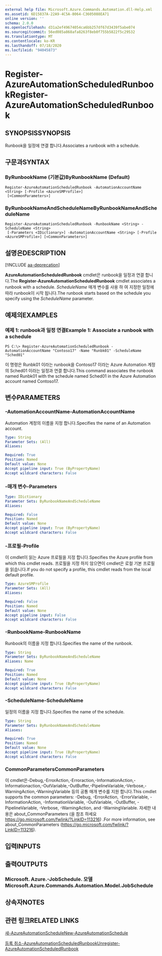 ```yaml
---
external help file: Microsoft.Azure.Commands.Automation.dll-Help.xml
ms.assetid: 6D15837A-22A9-4C5A-8064-C3605088EA71
online version: ''
schema: 2.0.0
ms.openlocfilehash: d31a2ef49674054ca6bb257df67d3439f5abe074
ms.sourcegitcommit: 56ed085a868afa8263f8eb0f755b5822f5c29532
ms.translationtype: MT
ms.contentlocale: ko-KR
ms.lasthandoff: 07/18/2020
ms.locfileid: "94045873"
---
```

# <span data-ttu-id="c6d5f-101">Register-AzureAutomationScheduledRunbook</span><span class="sxs-lookup"><span data-stu-id="c6d5f-101">Register-AzureAutomationScheduledRunbook</span></span>

## <span data-ttu-id="c6d5f-102">SYNOPSIS</span><span class="sxs-lookup"><span data-stu-id="c6d5f-102">SYNOPSIS</span></span>

<span data-ttu-id="c6d5f-103">Runbook을 일정에 연결 합니다.</span><span class="sxs-lookup"><span data-stu-id="c6d5f-103">Associates a runbook with a schedule.</span></span>

## <span data-ttu-id="c6d5f-104">구문과</span><span class="sxs-lookup"><span data-stu-id="c6d5f-104">SYNTAX</span></span>

### <span data-ttu-id="c6d5f-105">ByRunbookName (기본값)</span><span class="sxs-lookup"><span data-stu-id="c6d5f-105">ByRunbookName (Default)</span></span>
```
Register-AzureAutomationScheduledRunbook -AutomationAccountName <String> [-Profile <AzureSMProfile>]
 [<CommonParameters>]
```

### <span data-ttu-id="c6d5f-106">ByRunbookNameAndScheduleName</span><span class="sxs-lookup"><span data-stu-id="c6d5f-106">ByRunbookNameAndScheduleName</span></span>
```
Register-AzureAutomationScheduledRunbook -RunbookName <String> -ScheduleName <String>
 [-Parameters <IDictionary>] -AutomationAccountName <String> [-Profile <AzureSMProfile>] [<CommonParameters>]
```

## <span data-ttu-id="c6d5f-107">설명은</span><span class="sxs-lookup"><span data-stu-id="c6d5f-107">DESCRIPTION</span></span>

[!INCLUDE [aa-deprecation](../include/aa-deprecation.md)]

<span data-ttu-id="c6d5f-108">**AzureAutomationScheduledRunbook** cmdlet은 runbook을 일정과 연결 합니다.</span><span class="sxs-lookup"><span data-stu-id="c6d5f-108">The **Register-AzureAutomationScheduledRunbook** cmdlet associates a runbook with a schedule.</span></span>
<span data-ttu-id="c6d5f-109">*ScheduleName* 매개 변수를 사용 하 여 지정한 일정에 따라 runbook이 시작 됩니다.</span><span class="sxs-lookup"><span data-stu-id="c6d5f-109">The runbook starts based on the schedule you specify using the *ScheduleName* parameter.</span></span>

## <span data-ttu-id="c6d5f-110">예제의</span><span class="sxs-lookup"><span data-stu-id="c6d5f-110">EXAMPLES</span></span>

### <span data-ttu-id="c6d5f-111">예제 1: runbook과 일정 연결</span><span class="sxs-lookup"><span data-stu-id="c6d5f-111">Example 1: Associate a runbook with a schedule</span></span>
```
PS C:\> Register-AzureAutomationScheduledRunbook -AutomationAccountName "Contoso17" -Name "Runbk01" -ScheduleName "Sched01"
```

<span data-ttu-id="c6d5f-112">이 명령은 Runbk01 이라는 runbook을 Contoso17 이라는 Azure Automation 계정의 Sched01 이라는 일정과 연결 합니다.</span><span class="sxs-lookup"><span data-stu-id="c6d5f-112">This command associates the runbook named Runbk01 with the schedule named Sched01 in the Azure Automation account named Contoso17.</span></span>

## <span data-ttu-id="c6d5f-113">변수</span><span class="sxs-lookup"><span data-stu-id="c6d5f-113">PARAMETERS</span></span>

### <span data-ttu-id="c6d5f-114">-AutomationAccountName</span><span class="sxs-lookup"><span data-stu-id="c6d5f-114">-AutomationAccountName</span></span>
<span data-ttu-id="c6d5f-115">Automation 계정의 이름을 지정 합니다.</span><span class="sxs-lookup"><span data-stu-id="c6d5f-115">Specifies the name of an Automation account.</span></span>

```yaml
Type: String
Parameter Sets: (All)
Aliases: 

Required: True
Position: Named
Default value: None
Accept pipeline input: True (ByPropertyName)
Accept wildcard characters: False
```

### <span data-ttu-id="c6d5f-116">-매개 변수</span><span class="sxs-lookup"><span data-stu-id="c6d5f-116">-Parameters</span></span>
```yaml
Type: IDictionary
Parameter Sets: ByRunbookNameAndScheduleName
Aliases: 

Required: False
Position: Named
Default value: None
Accept pipeline input: True (ByPropertyName)
Accept wildcard characters: False
```

### <span data-ttu-id="c6d5f-117">-프로필</span><span class="sxs-lookup"><span data-stu-id="c6d5f-117">-Profile</span></span>
<span data-ttu-id="c6d5f-118">이 cmdlet이 읽는 Azure 프로필을 지정 합니다.</span><span class="sxs-lookup"><span data-stu-id="c6d5f-118">Specifies the Azure profile from which this cmdlet reads.</span></span>
<span data-ttu-id="c6d5f-119">프로필을 지정 하지 않으면이 cmdlet은 로컬 기본 프로필을 읽습니다.</span><span class="sxs-lookup"><span data-stu-id="c6d5f-119">If you do not specify a profile, this cmdlet reads from the local default profile.</span></span>

```yaml
Type: AzureSMProfile
Parameter Sets: (All)
Aliases: 

Required: False
Position: Named
Default value: None
Accept pipeline input: False
Accept wildcard characters: False
```

### <span data-ttu-id="c6d5f-120">-RunbookName</span><span class="sxs-lookup"><span data-stu-id="c6d5f-120">-RunbookName</span></span>
<span data-ttu-id="c6d5f-121">Runbook의 이름을 지정 합니다.</span><span class="sxs-lookup"><span data-stu-id="c6d5f-121">Specifies the name of the runbook.</span></span>

```yaml
Type: String
Parameter Sets: ByRunbookNameAndScheduleName
Aliases: Name

Required: True
Position: Named
Default value: None
Accept pipeline input: True (ByPropertyName)
Accept wildcard characters: False
```

### <span data-ttu-id="c6d5f-122">-ScheduleName</span><span class="sxs-lookup"><span data-stu-id="c6d5f-122">-ScheduleName</span></span>
<span data-ttu-id="c6d5f-123">일정의 이름을 지정 합니다.</span><span class="sxs-lookup"><span data-stu-id="c6d5f-123">Specifies the name of the schedule.</span></span>

```yaml
Type: String
Parameter Sets: ByRunbookNameAndScheduleName
Aliases: 

Required: True
Position: Named
Default value: None
Accept pipeline input: True (ByPropertyName)
Accept wildcard characters: False
```

### <span data-ttu-id="c6d5f-124">CommonParameters</span><span class="sxs-lookup"><span data-stu-id="c6d5f-124">CommonParameters</span></span>
<span data-ttu-id="c6d5f-125">이 cmdlet은-Debug,-ErrorAction,-Erroraction,-InformationAction,-Informationaction,-OutVariable,-OutBuffer,-PipelineVariable,-Verbose,-WarningAction,-WarningVariable 등의 공통 매개 변수를 지원 합니다.</span><span class="sxs-lookup"><span data-stu-id="c6d5f-125">This cmdlet supports the common parameters: -Debug, -ErrorAction, -ErrorVariable, -InformationAction, -InformationVariable, -OutVariable, -OutBuffer, -PipelineVariable, -Verbose, -WarningAction, and -WarningVariable.</span></span> <span data-ttu-id="c6d5f-126">자세한 내용은 about_CommonParameters (을 참조 하세요 https://go.microsoft.com/fwlink/?LinkID=113216) .</span><span class="sxs-lookup"><span data-stu-id="c6d5f-126">For more information, see about_CommonParameters (https://go.microsoft.com/fwlink/?LinkID=113216).</span></span>

## <span data-ttu-id="c6d5f-127">입력</span><span class="sxs-lookup"><span data-stu-id="c6d5f-127">INPUTS</span></span>

## <span data-ttu-id="c6d5f-128">출력</span><span class="sxs-lookup"><span data-stu-id="c6d5f-128">OUTPUTS</span></span>

### <span data-ttu-id="c6d5f-129">Microsoft. Azure.-JobSchedule. 모델</span><span class="sxs-lookup"><span data-stu-id="c6d5f-129">Microsoft.Azure.Commands.Automation.Model.JobSchedule</span></span>

## <span data-ttu-id="c6d5f-130">상속자</span><span class="sxs-lookup"><span data-stu-id="c6d5f-130">NOTES</span></span>

## <span data-ttu-id="c6d5f-131">관련 링크</span><span class="sxs-lookup"><span data-stu-id="c6d5f-131">RELATED LINKS</span></span>

[<span data-ttu-id="c6d5f-132">새-AzureAutomationSchedule</span><span class="sxs-lookup"><span data-stu-id="c6d5f-132">New-AzureAutomationSchedule</span></span>](./New-AzureAutomationSchedule.md)

[<span data-ttu-id="c6d5f-133">등록 취소-AzureAutomationScheduledRunbook</span><span class="sxs-lookup"><span data-stu-id="c6d5f-133">Unregister-AzureAutomationScheduledRunbook</span></span>](./Unregister-AzureAutomationScheduledRunbook.md)


